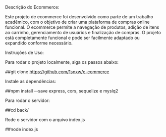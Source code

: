 Descrição do Ecommerce:

Este projeto de ecommerce foi desenvolvido como parte de um trabalho acadêmico, com o objetivo de criar uma plataforma de compras online funcional. O ecommerce permite a navegação de produtos, adição de itens ao carrinho, gerenciamento de usuários e finalização de compras. O projeto está completamente funcional e pode ser facilmente adaptado ou expandido conforme necessário.


Instruções de Uso:

Para rodar o projeto localmente, siga os passos abaixo:

##git clone https://github.com/1snxw/e-commerce

Instale as dependências:

##npm install --save express, cors, sequelize e myslq2

Para rodar o servidor:

##cd back/

Rode o servidor com o arquivo index.js

##node index.js
